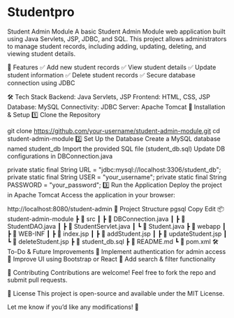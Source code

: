 # Studentpro
Student Admin Module
A basic Student Admin Module web application built using Java Servlets, JSP, JDBC, and SQL. This project allows administrators to manage student records, including adding, updating, deleting, and viewing student details.

📌 Features
✅ Add new student records
✅ View student details
✅ Update student information
✅ Delete student records
✅ Secure database connection using JDBC

🛠️ Tech Stack
Backend: Java Servlets, JSP
Frontend: HTML, CSS, JSP
Database: MySQL
Connectivity: JDBC
Server: Apache Tomcat
🚀 Installation & Setup
1️⃣ Clone the Repository

git clone https://github.com/your-username/student-admin-module.git
cd student-admin-module
2️⃣ Set Up the Database
Create a MySQL database named student_db
Import the provided SQL file (student_db.sql)
Update DB configurations in DBConnection.java

private static final String URL = "jdbc:mysql://localhost:3306/student_db";
private static final String USER = "your_username";
private static final String PASSWORD = "your_password";
3️⃣ Run the Application
Deploy the project in Apache Tomcat
Access the application in your browser:

http://localhost:8080/student-admin
📂 Project Structure
pgsql
Copy
Edit
📦 student-admin-module
 ┣ 📂 src
 ┃ ┣ 📜 DBConnection.java
 ┃ ┣ 📜 StudentDAO.java
 ┃ ┣ 📜 StudentServlet.java
 ┃ ┗ 📜 Student.java
 ┣ 📂 webapp
 ┃ ┣ 📂 WEB-INF
 ┃ ┣ 📜 index.jsp
 ┃ ┣ 📜 addStudent.jsp
 ┃ ┣ 📜 updateStudent.jsp
 ┃ ┗ 📜 deleteStudent.jsp
 ┣ 📜 student_db.sql
 ┣ 📜 README.md
 ┗ 📜 pom.xml
🛠️ To-Do & Future Improvements
🔹 Implement authentication for admin access
🔹 Improve UI using Bootstrap or React
🔹 Add search & filter functionality

🤝 Contributing
Contributions are welcome! Feel free to fork the repo and submit pull requests.

📜 License
This project is open-source and available under the MIT License.

Let me know if you’d like any modifications! 🚀








